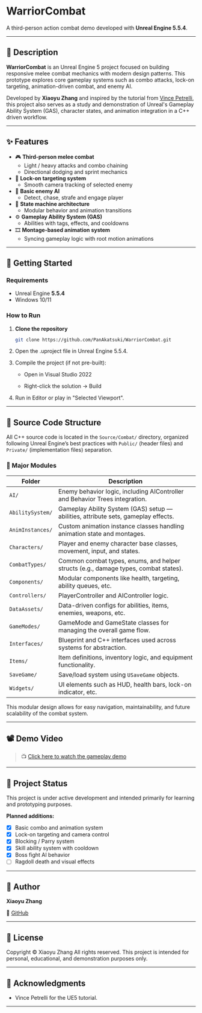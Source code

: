 # WarriorCombat

A third-person action combat demo developed with **Unreal Engine 5.5.4**.

---

## 🧾 Description

**WarriorCombat** is an Unreal Engine 5 project focused on building responsive melee combat mechanics with modern design patterns. This prototype explores core gameplay systems such as combo attacks, lock-on targeting, animation-driven combat, and enemy AI.

Developed by **Xiaoyu Zhang** and inspired by the tutorial from [Vince Petrelli](https://www.udemy.com/course/unreal-engine-5-advanced-action-rpg/), this project also serves as a study and demonstration of Unreal's Gameplay Ability System (GAS), character states, and animation integration in a C++ driven workflow.

---

## ✨ Features

- 🎮 **Third-person melee combat**
  - Light / heavy attacks and combo chaining
  - Directional dodging and sprint mechanics
- 🎯 **Lock-on targeting system**
  - Smooth camera tracking of selected enemy
- 🤖 **Basic enemy AI**
  - Detect, chase, strafe and engage player
- 🧠 **State machine architecture**
  - Modular behavior and animation transitions
- ⚙️ **Gameplay Ability System (GAS)**
  - Abilities with tags, effects, and cooldowns
- 🎞️ **Montage-based animation system**
  - Syncing gameplay logic with root motion animations

---

## 🚀 Getting Started

### Requirements
- Unreal Engine **5.5.4**
- Windows 10/11

### How to Run

1. **Clone the repository**

   ```bash
   git clone https://github.com/PanAkatsuki/WarriorCombat.git
   ```
   
2. Open the .uproject file in Unreal Engine 5.5.4.

3. Compile the project (if not pre-built):

   - Open in Visual Studio 2022

   - Right-click the solution → Build

4. Run in Editor or play in "Selected Viewport".

---

## 📁 Source Code Structure

All C++ source code is located in the `Source/Combat/` directory, organized following Unreal Engine’s best practices with `Public/` (header files) and `Private/` (implementation files) separation.

### 🔧 Major Modules

| Folder              | Description |
|---------------------|-------------|
| `AI/`               | Enemy behavior logic, including AIController and Behavior Trees integration. |
| `AbilitySystem/`    | Gameplay Ability System (GAS) setup — abilities, attribute sets, gameplay effects. |
| `AnimInstances/`    | Custom animation instance classes handling animation state and montages. |
| `Characters/`       | Player and enemy character base classes, movement, input, and states. |
| `CombatTypes/`      | Common combat types, enums, and helper structs (e.g., damage types, combat states). |
| `Components/`       | Modular components like health, targeting, ability queues, etc. |
| `Controllers/`      | PlayerController and AIController logic. |
| `DataAssets/`       | Data-driven configs for abilities, items, enemies, weapons, etc. |
| `GameModes/`        | GameMode and GameState classes for managing the overall game flow. |
| `Interfaces/`       | Blueprint and C++ interfaces used across systems for abstraction. |
| `Items/`            | Item definitions, inventory logic, and equipment functionality. |
| `SaveGame/`         | Save/load system using `USaveGame` objects. |
| `Widgets/`          | UI elements such as HUD, health bars, lock-on indicator, etc. |

This modular design allows for easy navigation, maintainability, and future scalability of the combat system.

---

## 📽️ Demo Video

> 📺 [Click here to watch the gameplay demo](https://drive.google.com/file/d/15AV7upSPgC-2KwE8FYTRmf1fMd0WODi0/view?usp=sharing)

---

## 🚧 Project Status

This project is under active development and intended primarily for learning and prototyping purposes.

**Planned additions:**
- [x] Basic combo and animation system
- [x] Lock-on targeting and camera control
- [x] Blocking / Parry system
- [x] Skill ability system with cooldown
- [x] Boss fight AI behavior
- [ ] Ragdoll death and visual effects

---

## 👤 Author

**Xiaoyu Zhang**  
 
🔗 [GitHub](https://github.com/PanAkatsuki)

---

## 📜 License

Copyright © Xiaoyu Zhang
All rights reserved.
This project is intended for personal, educational, and demonstration purposes only.

---

## 🙏 Acknowledgments

- Vince Petrelli for the UE5 tutorial.

---